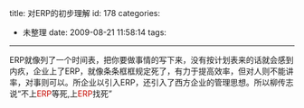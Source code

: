 title: 对ERP的初步理解
id: 178
categories:
  - 未整理
date: 2009-08-21 11:58:14
tags:
---

ERP就像列了一个时间表，把你要做事情的写下来，没有按计划表来的话就会感到内疚，企业上了ERP，就像条条框框规定死了，有力于提高效率，但对人则不能讲率，对事则可以。所企业以引入ERP，还引入了西方企业的管理思想。所以柳传志说“不上<span style="color: #c60a00">ERP</span>等死,上<span style="color: #c60a00">ERP</span>找死”